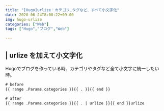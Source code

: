 ```yaml
---
title: "[Hugo]urlize：カテゴリ,タグなど、すべて小文字化"
date: 2020-06-24T8:00:22+09:00
img: hugo-urlize
categories: ["Web"]
tags: ["Hugo","ブログ","Web"]

---
```


## | urlize を加えて小文字化

Hugoでブログを作っている時、カテゴリやタグなど全て小文字に統一したい時。

```html
# before
{{ range .Params.categories }}{{ . }}{{ end }}
```

```html
# after
{{ range .Params.categories }}{{ . | urlize }}{{ end }}urlize
```

